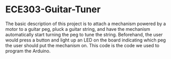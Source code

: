 # ECE303-Guitar-Tuner

The basic description of this project is to attach a mechanism powered by a motor to a guitar peg, 
  pluck a guitar string, and have the mechanism automatically start turning the peg to tune the 
  string. Beforehand, the user would press a button and light up an LED on the board indicating which
  peg the user should put the mechanism on. 
This code is the code we used to program the Arduino.
